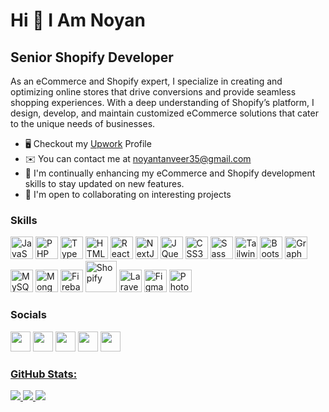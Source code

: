 Hi 👋 I Am Noyan
==============================

Senior Shopify Developer
--------------------

As an eCommerce and Shopify expert, I specialize in creating and optimizing online stores that drive conversions and provide seamless shopping experiences. With a deep understanding of Shopify’s platform, I design, develop, and maintain customized eCommerce solutions that cater to the unique needs of businesses.


* 🖥️  Checkout my  [Upwork](https://www.upwork.com/freelancers/~0142802c1da34c8e5f) Profile
* ✉️  You can contact me at [noyantanveer35@gmail.com](mailto:noyantanveer35@gmail.com)
* 🧠  I'm continually enhancing my eCommerce and Shopify development skills to stay updated on new features.
* 🤝  I'm open to collaborating on interesting projects

### Skills

<p align="left">
<a href="https://developer.mozilla.org/en-US/docs/Web/JavaScript" target="_blank" rel="noreferrer"><img src="https://raw.githubusercontent.com/danielcranney/readme-generator/main/public/icons/skills/javascript-colored.svg" width="36" height="36" alt="JavaScript" /></a>
<a href="https://www.php.net/" target="_blank" rel="noreferrer"><img src="https://raw.githubusercontent.com/danielcranney/readme-generator/main/public/icons/skills/php-colored.svg" width="36" height="36" alt="PHP" /></a>
<a href="https://www.typescriptlang.org/" target="_blank" rel="noreferrer"><img src="https://raw.githubusercontent.com/danielcranney/readme-generator/main/public/icons/skills/typescript-colored.svg" width="36" height="36" alt="TypeScript" /></a>
<a href="https://developer.mozilla.org/en-US/docs/Glossary/HTML5" target="_blank" rel="noreferrer"><img src="https://raw.githubusercontent.com/danielcranney/readme-generator/main/public/icons/skills/html5-colored.svg" width="36" height="36" alt="HTML5" /></a>
<a href="https://reactjs.org/" target="_blank" rel="noreferrer"><img src="https://raw.githubusercontent.com/danielcranney/readme-generator/main/public/icons/skills/react-colored.svg" width="36" height="36" alt="React" /></a>
<a href="https://nextjs.org/docs" target="_blank" rel="noreferrer"><img src="https://raw.githubusercontent.com/danielcranney/readme-generator/main/public/icons/skills/nextjs-colored.svg" width="36" height="36" alt="NextJs" /></a>
<a href="https://jquery.com/" target="_blank" rel="noreferrer"><img src="https://raw.githubusercontent.com/danielcranney/readme-generator/main/public/icons/skills/jquery-colored.svg" width="36" height="36" alt="JQuery" /></a>
<a href="https://www.w3.org/TR/CSS/#css" target="_blank" rel="noreferrer"><img src="https://raw.githubusercontent.com/danielcranney/readme-generator/main/public/icons/skills/css3-colored.svg" width="36" height="36" alt="CSS3" /></a>
<a href="https://sass-lang.com/" target="_blank" rel="noreferrer"><img src="https://raw.githubusercontent.com/danielcranney/readme-generator/main/public/icons/skills/sass-colored.svg" width="36" height="36" alt="Sass" /></a>
<a href="https://tailwindcss.com/" target="_blank" rel="noreferrer"><img src="https://raw.githubusercontent.com/danielcranney/readme-generator/main/public/icons/skills/tailwindcss-colored.svg" width="36" height="36" alt="TailwindCSS" /></a>
<a href="https://getbootstrap.com/" target="_blank" rel="noreferrer"><img src="https://raw.githubusercontent.com/danielcranney/readme-generator/main/public/icons/skills/bootstrap-colored.svg" width="36" height="36" alt="Bootstrap" /></a>
<a href="https://graphql.org/" target="_blank" rel="noreferrer"><img src="https://raw.githubusercontent.com/danielcranney/readme-generator/main/public/icons/skills/graphql-colored.svg" width="36" height="36" alt="GraphQL" /></a>
<a href="https://www.mysql.com/" target="_blank" rel="noreferrer"><img src="https://raw.githubusercontent.com/danielcranney/readme-generator/main/public/icons/skills/mysql-colored.svg" width="36" height="36" alt="MySQL" /></a>
<a href="https://www.mongodb.com/" target="_blank" rel="noreferrer"><img src="https://raw.githubusercontent.com/danielcranney/readme-generator/main/public/icons/skills/mongodb-colored.svg" width="36" height="36" alt="MongoDB" /></a>
<a href="https://firebase.google.com/" target="_blank" rel="noreferrer"><img src="https://raw.githubusercontent.com/danielcranney/readme-generator/main/public/icons/skills/firebase-colored.svg" width="36" height="36" alt="Firebase" /></a>
<a href="https://www.shopify.com/" target="_blank" rel="noreferrer"><img src="https://github.com/user-attachments/assets/c97aa7dd-a099-48a2-b29b-a636793fffae" width="50" height="50" alt="Shopify" /></a>
<a href="https://laravel.com/" target="_blank" rel="noreferrer"><img src="https://raw.githubusercontent.com/danielcranney/readme-generator/main/public/icons/skills/laravel-colored.svg" width="36" height="36" alt="Laravel" /></a>
<a href="https://www.figma.com/" target="_blank" rel="noreferrer"><img src="https://raw.githubusercontent.com/danielcranney/readme-generator/main/public/icons/skills/figma-colored.svg" width="36" height="36" alt="Figma" /></a>
<a href="https://www.adobe.com/products/photoshop.html" target="_blank" rel="noreferrer"><img src="https://raw.githubusercontent.com/danielcranney/readme-generator/main/public/icons/skills/photoshop-colored.svg" width="36" height="36" alt="Photoshop" /></a>
</p>



### Socials

<p align="left"><a href="https://www.github.com/findnoyan" target="_blank" rel="noreferrer"><img src="https://github.com/user-attachments/assets/b4bcd968-3eee-441e-afe7-226958703621" width="32" height="32" /></a> 
<a href="https://www.instagram.com/btw_noyan/" target="_blank" rel="noreferrer"><img src="https://github.com/user-attachments/assets/51fb9ece-75c8-486a-8b25-9565fb657a61" width="32" height="32" /></a> 
<a href="https://www.linkedin.com/in/noyan-tanveer-0595152b6/" target="_blank" rel="noreferrer"><img src="https://github.com/user-attachments/assets/4b18e334-d27c-4d21-ab3c-393c0c81a6de" width="32" height="32" /></a> 
<a href="https://www.upwork.com/freelancers/~0142802c1da34c8e5f" target="_blank" rel="noreferrer"><img src="https://github.com/user-attachments/assets/d2cede46-bab7-432d-afc9-be8c6d2be1ee" width="32" height="32" /></a>
<a href="https://www.facebook.com/btw.noyan" target="_blank" rel="noreferrer"><img src="https://github.com/user-attachments/assets/77c59628-79f7-4ce8-b5b7-3e1bce440c51" width="32" height="32" /</a>
</p>


### GitHub Stats:

![](https://github-readme-stats.vercel.app/api?username=findnoyan&theme=dark&hide_border=false&include_all_commits=false&count_private=true)
![](https://github-readme-streak-stats.herokuapp.com/?user=findnoyan&theme=dark&hide_border=false)
![](https://github-readme-stats.vercel.app/api/top-langs/?username=findnoyan&theme=dark&hide_border=false&include_all_commits=false&count_private=true&layout=compact)

<!--
### Badges

 <b>My GitHub Stats</b>

<a href="http://www.github.com/findusman"><img src="https://github-readme-stats.vercel.app/api?username=findusman&show_icons=true&hide=&count_private=true&title_color=0891b2&text_color=ef4444&icon_color=0891b2&bg_color=000000&hide_border=true&show_icons=true" alt="findusman's GitHub stats" /></a> -->
